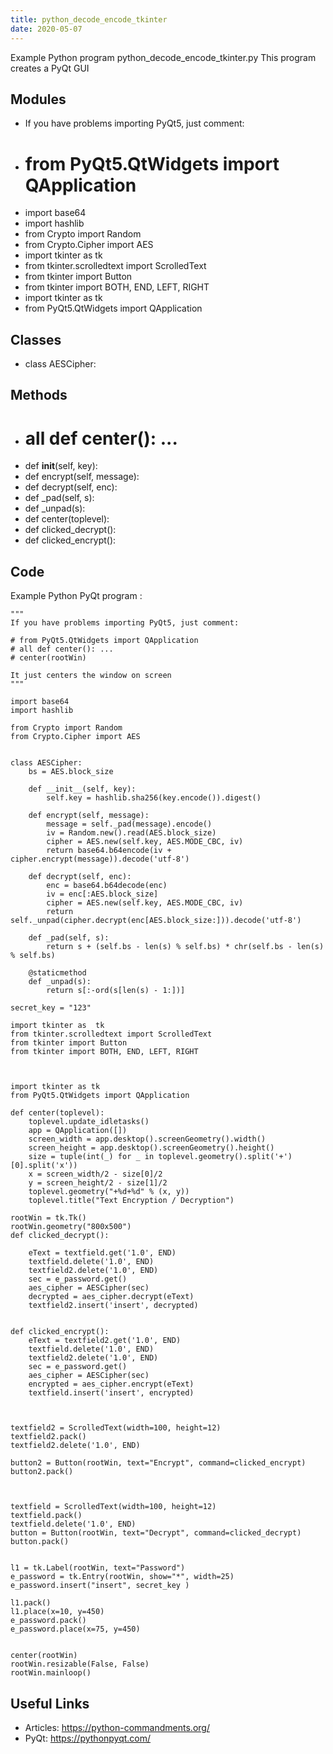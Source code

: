 ```yaml
---
title: python_decode_encode_tkinter
date: 2020-05-07
---
```

Example Python program python_decode_encode_tkinter.py
This program creates a PyQt GUI

## Modules

* If you have problems importing PyQt5, just comment:
* # from PyQt5.QtWidgets import QApplication
* import base64
* import hashlib
* from Crypto import Random
* from Crypto.Cipher import AES
* import tkinter as  tk
* from tkinter.scrolledtext import ScrolledText
* from tkinter import Button
* from tkinter import BOTH, END, LEFT, RIGHT
* import tkinter as tk
* from PyQt5.QtWidgets import QApplication

## Classes

* class AESCipher:

## Methods

* # all def center(): ...
* 	def __init__(self, key):
* 	def encrypt(self, message):
* 	def decrypt(self, enc):
* 	def _pad(self, s):
* 	def _unpad(s):
* def center(toplevel):
* def clicked_decrypt():
* def clicked_encrypt():

## Code

Example Python PyQt program :

    """
    If you have problems importing PyQt5, just comment:
    
    # from PyQt5.QtWidgets import QApplication
    # all def center(): ...
    # center(rootWin)
    
    It just centers the window on screen
    """
    
    import base64
    import hashlib
    
    from Crypto import Random
    from Crypto.Cipher import AES
    
    
    class AESCipher:
    	bs = AES.block_size
    
    	def __init__(self, key):
    		self.key = hashlib.sha256(key.encode()).digest()
    
    	def encrypt(self, message):
    		message = self._pad(message).encode()
    		iv = Random.new().read(AES.block_size)
    		cipher = AES.new(self.key, AES.MODE_CBC, iv)
    		return base64.b64encode(iv + cipher.encrypt(message)).decode('utf-8')
    
    	def decrypt(self, enc):
    		enc = base64.b64decode(enc)
    		iv = enc[:AES.block_size]
    		cipher = AES.new(self.key, AES.MODE_CBC, iv)
    		return self._unpad(cipher.decrypt(enc[AES.block_size:])).decode('utf-8')
    
    	def _pad(self, s):
    		return s + (self.bs - len(s) % self.bs) * chr(self.bs - len(s) % self.bs)
    
    	@staticmethod
    	def _unpad(s):
    		return s[:-ord(s[len(s) - 1:])]
    
    secret_key = "123"
    
    import tkinter as  tk
    from tkinter.scrolledtext import ScrolledText
    from tkinter import Button
    from tkinter import BOTH, END, LEFT, RIGHT
    
    
    
    import tkinter as tk
    from PyQt5.QtWidgets import QApplication
    
    def center(toplevel):
    	toplevel.update_idletasks()
    	app = QApplication([])
    	screen_width = app.desktop().screenGeometry().width()
    	screen_height = app.desktop().screenGeometry().height()
    	size = tuple(int(_) for _ in toplevel.geometry().split('+')[0].split('x'))
    	x = screen_width/2 - size[0]/2
    	y = screen_height/2 - size[1]/2
    	toplevel.geometry("+%d+%d" % (x, y))
    	toplevel.title("Text Encryption / Decryption")
    
    rootWin = tk.Tk()
    rootWin.geometry("800x500")
    def clicked_decrypt():
    
    	eText = textfield.get('1.0', END)
    	textfield.delete('1.0', END)
    	textfield2.delete('1.0', END)
    	sec = e_password.get()
    	aes_cipher = AESCipher(sec)
    	decrypted = aes_cipher.decrypt(eText)
    	textfield2.insert('insert', decrypted)
    
    
    def clicked_encrypt():
    	eText = textfield2.get('1.0', END)
    	textfield.delete('1.0', END)
    	textfield2.delete('1.0', END)
    	sec = e_password.get()
    	aes_cipher = AESCipher(sec)
    	encrypted = aes_cipher.encrypt(eText)
    	textfield.insert('insert', encrypted)
    
    
    
    textfield2 = ScrolledText(width=100, height=12)
    textfield2.pack()
    textfield2.delete('1.0', END)
    
    button2 = Button(rootWin, text="Encrypt", command=clicked_encrypt)
    button2.pack()
    
    
    
    textfield = ScrolledText(width=100, height=12)
    textfield.pack()
    textfield.delete('1.0', END)
    button = Button(rootWin, text="Decrypt", command=clicked_decrypt)
    button.pack()
    
    
    l1 = tk.Label(rootWin, text="Password")
    e_password = tk.Entry(rootWin, show="*", width=25)
    e_password.insert("insert", secret_key )
    
    l1.pack()
    l1.place(x=10, y=450)
    e_password.pack()
    e_password.place(x=75, y=450)
    
    
    center(rootWin)
    rootWin.resizable(False, False)
    rootWin.mainloop()

## Useful Links

- Articles: https://python-commandments.org/
- PyQt: https://pythonpyqt.com/
